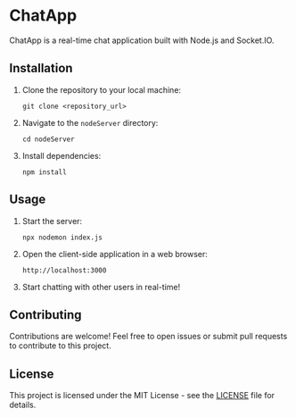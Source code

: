 # ChatApp

ChatApp is a real-time chat application built with Node.js and Socket.IO.

## Installation

1. Clone the repository to your local machine:
   ```
   git clone <repository_url>
   ```

2. Navigate to the `nodeServer` directory:
   ```
   cd nodeServer
   ```

3. Install dependencies:
   ```
   npm install
   ```

## Usage

1. Start the server:
   ```
   npx nodemon index.js
   ```

2. Open the client-side application in a web browser:
   ```
   http://localhost:3000
   ```

3. Start chatting with other users in real-time!

## Contributing

Contributions are welcome! Feel free to open issues or submit pull requests to contribute to this project.

## License

This project is licensed under the MIT License - see the [LICENSE](LICENSE) file for details.

